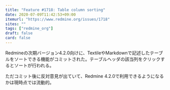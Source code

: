 ```yaml
---
title: "Feature #1718: Table column sorting"
date: 2020-07-09T11:42:53+09:00
itemurl: "https://www.redmine.org/issues/1718"
sites: ""
tags: ["redmine_org"]
draft: false
card: false
---
```


Redmineの次期バージョン4.2.0向けに、TextileやMarkdownで記述したテーブルをソートできる機能がコミットされた。テーブルヘッダの該当列をクリックするとソートが行われる。

ただコミット後に反対意見が出ていて、Redmine 4.2.0で利用できるようになるかは現時点では流動的。
